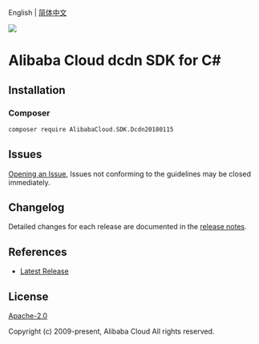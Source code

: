 English | [简体中文](README-CN.md)

![](https://aliyunsdk-pages.alicdn.com/icons/AlibabaCloud.svg)

# Alibaba Cloud dcdn SDK for C#

## Installation

### Composer

```bash
composer require AlibabaCloud.SDK.Dcdn20180115
```

## Issues

[Opening an Issue](https://github.com/aliyun/alibabacloud-csharp-sdk/issues/new), Issues not conforming to the guidelines may be closed immediately.

## Changelog

Detailed changes for each release are documented in the [release notes](./ChangeLog.md).

## References

* [Latest Release](https://github.com/aliyun/alibabacloud-csharp-sdk/)

## License

[Apache-2.0](http://www.apache.org/licenses/LICENSE-2.0)

Copyright (c) 2009-present, Alibaba Cloud All rights reserved.
